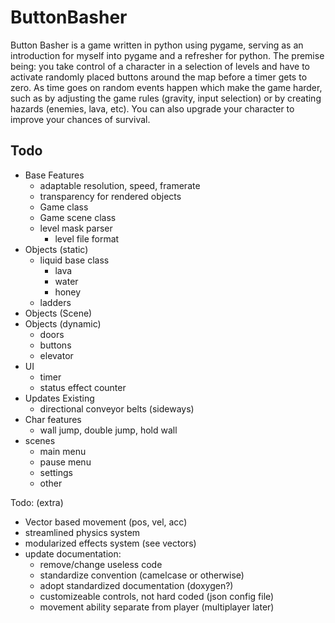 # ButtonBasher
Button Basher is a game written in python using pygame, serving as an introduction for
myself into pygame and a refresher for python. The premise being: you take control of
a character in a selection of levels and have to activate randomly placed buttons around 
the map before a timer gets to zero. As time goes on random events happen which make the 
game harder, such as by adjusting the game rules (gravity, input selection) or by creating
hazards (enemies, lava, etc). You can also upgrade your character to improve your chances
of survival.

## Todo
- Base Features
    - adaptable resolution, speed, framerate
    - transparency for rendered objects
    - Game class
    - Game scene class
    - level mask parser
        - level file format
- Objects (static)
    - liquid base class
        - lava
        - water
        - honey
    - ladders
- Objects (Scene)
- Objects (dynamic)
    - doors
    - buttons
    - elevator
- UI
    - timer
    - status effect counter
- Updates Existing
    - directional conveyor belts (sideways)
- Char features
    - wall jump, double jump, hold wall
- scenes
    - main menu
    - pause menu
    - settings
    - other

Todo: (extra)
- Vector based movement (pos, vel, acc)
- streamlined physics system 
- modularized effects system (see vectors)
- update documentation:
    - remove/change useless code
    - standardize convention (camelcase or otherwise)
    - adopt standardized documentation (doxygen?)
    - customizeable controls, not hard coded (json config file)
    - movement ability separate from player (multiplayer later)